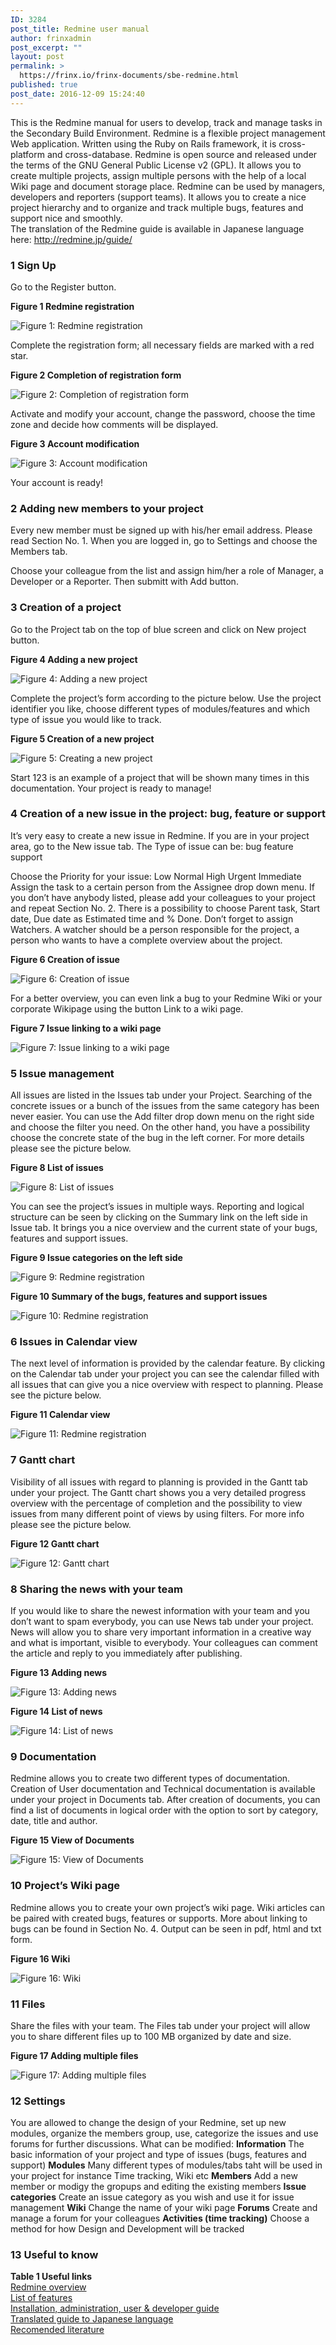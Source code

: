 ```yaml
---
ID: 3284
post_title: Redmine user manual
author: frinxadmin
post_excerpt: ""
layout: post
permalink: >
  https://frinx.io/frinx-documents/sbe-redmine.html
published: true
post_date: 2016-12-09 15:24:40
---
```

This is the Redmine manual for users to develop, track and manage tasks in the Secondary Build Environment. Redmine is a flexible project management Web application. Written using the Ruby on Rails framework, it is cross-platform and cross-database. Redmine is open source and released under the terms of the GNU General Public License v2 (GPL). It allows you to create multiple projects, assign multiple persons with the help of a local Wiki page and document storage place. Redmine can be used by managers, developers and reporters (support teams). It allows you to create a nice project hierarchy and to organize and track multiple bugs, features and support nice and smoothly.  
The translation of the Redmine guide is available in Japanese language here: http://redmine.jp/guide/

### 1 Sign Up

Go to the Register button.

**Figure 1 Redmine registration**

![Figure 1: Redmine registration][1]

Complete the registration form; all necessary fields are marked with a red star.

**Figure 2 Completion of registration form**

![Figure 2: Completion of registration form][2]

Activate and modify your account, change the password, choose the time zone and decide how comments will be displayed.

**Figure 3 Account modification**

![Figure 3: Account modification][3]

Your account is ready!

### 2 Adding new members to your project

Every new member must be signed up with his/her email address. Please read Section No. 1. When you are logged in, go to Settings and choose the Members tab.

Choose your colleague from the list and assign him/her a role of Manager, a Developer or a Reporter. Then submitt with Add button.

### 3 Creation of a project

Go to the Project tab on the top of blue screen and click on New project button.

**Figure 4 Adding a new project**

![Figure 4: Adding a new project][4]

Complete the project’s form according to the picture below. Use the project identifier you like, choose different types of modules/features and which type of issue you would like to track.

**Figure 5 Creation of a new project**

![Figure 5: Creating a new project][5]

Start 123 is an example of a project that will be shown many times in this documentation. Your project is ready to manage!

### 4 Creation of a new issue in the project: bug, feature or support

It’s very easy to create a new issue in Redmine. If you are in your project area, go to the New issue tab. The Type of issue can be: bug feature support

Choose the Priority for your issue: Low Normal High Urgent Immediate Assign the task to a certain person from the Assignee drop down menu. If you don’t have anybody listed, please add your colleagues to your project and repeat Section No. 2. There is a possibility to choose Parent task, Start date, Due date as Estimated time and % Done. Don’t forget to assign Watchers. A watcher should be a person responsible for the project, a person who wants to have a complete overview about the project.

**Figure 6 Creation of issue**

![Figure 6: Creation of issue][6]

For a better overview, you can even link a bug to your Redmine Wiki or your corporate Wikipage using the button Link to a wiki page.

**Figure 7 Issue linking to a wiki page**

![Figure 7: Issue linking to a wiki page][7]

### 5 Issue management

All issues are listed in the Issues tab under your Project. Searching of the concrete issues or a bunch of the issues from the same category has been never easier. You can use the Add filter drop down menu on the right side and choose the filter you need. On the other hand, you have a possibility choose the concrete state of the bug in the left corner. For more details please see the picture below.

**Figure 8 List of issues**

![Figure 8: List of issues][8]

You can see the project’s issues in multiple ways. Reporting and logical structure can be seen by clicking on the Summary link on the left side in Issue tab. It brings you a nice overview and the current state of your bugs, features and support issues.

**Figure 9 Issue categories on the left side**

![Figure 9: Redmine registration][9]

**Figure 10 Summary of the bugs, features and support issues**

![Figure 10: Redmine registration][10]

### 6 Issues in Calendar view

The next level of information is provided by the calendar feature. By clicking on the Calendar tab under your project you can see the calendar filled with all issues that can give you a nice overview with respect to planning. Please see the picture below.

**Figure 11 Calendar view**

![Figure 11: Redmine registration][11]

### 7 Gantt chart

Visibility of all issues with regard to planning is provided in the Gantt tab under your project. The Gantt chart shows you a very detailed progress overview with the percentage of completion and the possibility to view issues from many different point of views by using filters. For more info please see the picture below.

**Figure 12 Gantt chart**

![Figure 12: Gantt chart][12]

### 8 Sharing the news with your team

If you would like to share the newest information with your team and you don’t want to spam everybody, you can use News tab under your project. News will allow you to share very important information in a creative way and what is important, visible to everybody. Your colleagues can comment the article and reply to you immediately after publishing.

**Figure 13 Adding news**

![Figure 13: Adding news][13]

**Figure 14 List of news**

![Figure 14: List of news][14]

### 9 Documentation

Redmine allows you to create two different types of documentation. Creation of User documentation and Technical documentation is available under your project in Documents tab. After creation of documents, you can find a list of documents in logical order with the option to sort by category, date, title and author.

**Figure 15 View of Documents**

![Figure 15: View of Documents][15]

### 10 Project’s Wiki page

Redmine allows you to create your own project’s wiki page. Wiki articles can be paired with created bugs, features or supports. More about linking to bugs can be found in Section No. 4. Output can be seen in pdf, html and txt form.

**Figure 16 Wiki**

![Figure 16: Wiki][16]

### 11 Files

Share the files with your team. The Files tab under your project will allow you to share different files up to 100 MB organized by date and size.

**Figure 17 Adding multiple files**

![Figure 17: Adding multiple files][17]

### 12 Settings

You are allowed to change the design of your Redmine, set up new modules, organize the members group, use, categorize the issues and use forums for further discussions. What can be modified: **Information** The basic information of your project and type of issues (bugs, features and support) **Modules** Many different types of modules/tabs taht will be used in your project for instance Time tracking, Wiki etc **Members** Add a new member or modigy the gropups and editing the existing members **Issue categories** Create an issue category as you wish and use it for issue management **Wiki** Change the name of your wiki page **Forums** Create and manage a forum for your colleagues **Activities (time tracking)** Choose a method for how Design and Development will be tracked

### 13 Useful to know

**Table 1 Useful links**  
[Redmine overview][18]  
[List of features][18]  
[Installation, administration, user & developer guide][19]  
[Translated guide to Japanese language][20]  
[Recomended literature][21]

 [1]: https://gerrit.frinx.io/plugins/gitblit/raw/sbe-doc/master/redmine!fig1.jpg "Figure 1: Redmine registration"
 [2]: https://gerrit.frinx.io/plugins/gitblit/raw/sbe-doc/master/redmine!fig2.jpg "Figure 2: Completion of registration form"
 [3]: https://gerrit.frinx.io/plugins/gitblit/raw/sbe-doc/master/redmine!fig3.jpg "Figure 3: Account modification"
 [4]: https://gerrit.frinx.io/plugins/gitblit/raw/sbe-doc/master/redmine!fig4.jpg "Figure 4: Adding a new project"
 [5]: https://gerrit.frinx.io/plugins/gitblit/raw/sbe-doc/master/redmine!fig5.jpg "Figure 5 Creating a new project"
 [6]: https://gerrit.frinx.io/plugins/gitblit/raw/sbe-doc/master/redmine!fig6.jpg "Figure 6: Creation of issue"
 [7]: https://gerrit.frinx.io/plugins/gitblit/raw/sbe-doc/master/redmine!fig7.png "Figure 7: Issue linking to a wiki page"
 [8]: https://gerrit.frinx.io/plugins/gitblit/raw/sbe-doc/master/redmine!fig8.jpg "Figure 8: List of issues"
 [9]: https://gerrit.frinx.io/plugins/gitblit/raw/sbe-doc/master/redmine!fig9.jpg "Figure 9: Redmine registration"
 [10]: https://gerrit.frinx.io/plugins/gitblit/raw/sbe-doc/master/redmine!fig10.jpg "Figure 10: Redmine registration"
 [11]: https://gerrit.frinx.io/plugins/gitblit/raw/sbe-doc/master/redmine!fig11.jpg "Figure 11: Redmine registration"
 [12]: https://gerrit.frinx.io/plugins/gitblit/raw/sbe-doc/master/redmine!fig12.jpg "Figure 12: Gantt chart"
 [13]: https://gerrit.frinx.io/plugins/gitblit/raw/sbe-doc/master/redmine!fig13.jpg "Figure 13: Adding news"
 [14]: https://gerrit.frinx.io/plugins/gitblit/raw/sbe-doc/master/redmine!fig14.jpg "Figure 14: List of news"
 [15]: https://gerrit.frinx.io/plugins/gitblit/raw/sbe-doc/master/redmine!fig15.jpg "Figure 15: View of Documents"
 [16]: https://gerrit.frinx.io/plugins/gitblit/raw/sbe-doc/master/redmine!fig16.jpg "Figure 16: Wiki"
 [17]: https://gerrit.frinx.io/plugins/gitblit/raw/sbe-doc/master/redmine!fig17.jpg "Figure 17: Adding multiple files"
 [18]: http://www.redmine.org/
 [19]: http://www.redmine.org/projects/redmine/wiki/Guide
 [20]: http://redmine.jp/guide/
 [21]: https://www.packtpub.com/application-development/mastering-redmine